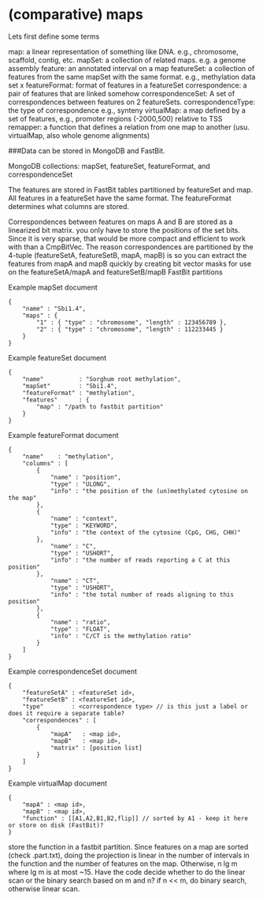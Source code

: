 # (comparative) maps

Lets first define some terms

map: a linear representation of something like DNA. e.g., chromosome, scaffold, contig, etc.
mapSet: a collection of related maps. e.g. a genome assembly
feature: an annotated interval on a map
featureSet: a collection of features from the same mapSet with the same format. e.g., methylation data set x
featureFormat: format of features in a featureSet
correspondence: a pair of features that are linked somehow
correspondenceSet: A set of correspondences between features on 2 featureSets.
correspondenceType: the type of correspondence e.g., synteny
virtualMap: a map defined by a set of features, e.g., promoter regions (-2000,500) relative to TSS
remapper: a function that defines a relation from one map to another (usu. virtualMap, also whole genome alignments)

###Data can be stored in MongoDB and FastBit.

MongoDB collections: mapSet, featureSet, featureFormat, and correspondenceSet

The features are stored in FastBit tables partitioned by featureSet and map.
All features in a featureSet have the same format. The featureFormat determines what columns are stored.

Correspondences between features on maps A and B are stored as a linearized bit matrix. you only have
to store the positions of the set bits. Since it is very sparse, that would be more compact and 
efficient to work with than a CmpBitVec. The reason correspondences are partitioned by the 4-tuple
(featureSetA, featureSetB, mapA, mapB) is so you can extract the features from mapA and mapB quickly
by creating bit vector masks for use on the featureSetA/mapA and featureSetB/mapB FastBit partitions

Example mapSet document
```
{
	"name" : "Sbi1.4",
	"maps" : {
		"1" : { "type" : "chromosome", "length" : 123456789 },
		"2" : { "type" : "chromosome", "length" : 112233445 }
	}
}
```
Example featureSet document
```
{
	"name"          : "Sorghum root methylation",
	"mapSet"        : "Sbi1.4",
	"featureFormat" : "methylation",
	"features"      : {
		"map" : "/path to fastbit partition"
	}
}
```
Example featureFormat document
```
{
	"name"    : "methylation",
	"columns" : [
		{
			"name" : "position",
			"type" : "ULONG",
			"info" : "the position of the (un)methylated cytosine on the map"
		},
		{
			"name" : "context",
			"type" : "KEYWORD",
			"info" : "the context of the cytosine (CpG, CHG, CHH)"
		},
			"name" : "C",
			"type" : "USHORT",
			"info" : "the number of reads reporting a C at this position"
		},
			"name" : "CT",
			"type" : "USHORT",
			"info" : "the total number of reads aligning to this position"
		},
		{
			"name" : "ratio",
			"type" : "FLOAT",
			"info" : "C/CT is the methylation ratio"
		}
	]
}
```
Example correspondenceSet document 
```
{
	"featureSetA" : <featureSet id>,
	"featureSetB" : <featureSet id>,
	"type"        : <correspondence type> // is this just a label or does it require a separate table?
	"correspondences" : [
		{
			"mapA"   : <map id>,
			"mapB"   : <map id>,
			"matrix" : [position list]
		}
	]
}
```
Example virtualMap document
```
{
	"mapA" : <map id>,
	"mapB" : <map id>,
	"function" : [[A1,A2,B1,B2,flip]] // sorted by A1 - keep it here or store on disk (FastBit)?
}
```

store the function in a fastbit partition. Since features on a map are sorted (check .part.txt), doing the projection is linear in the number of
intervals in the function and the number of features on the map. Otherwise, n lg m where lg m is at most ~15. Have the code decide whether to do the linear scan
or the binary search based on m and n? if n << m, do binary search, otherwise linear scan.